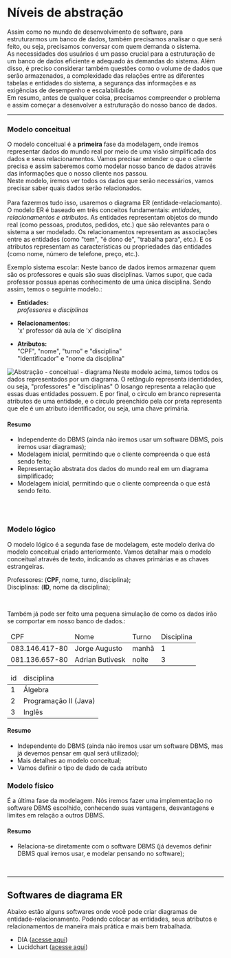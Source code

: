 # Níveis de abstração
Assim como no mundo de desenvolvimento de software, para estruturarmos um banco de dados, também precisamos analisar o que será feito, ou seja, precisamos conversar com quem demanda o sistema. </br> As necessidades dos usuários é um passo crucial para a estruturação de um banco de dados eficiente e adequado às demandas do sistema. Além disso, é preciso considerar também questões como o volume de dados que serão armazenados, a complexidade das relações entre as diferentes tabelas e entidades do sistema, a segurança das informações e as exigências de desempenho e escalabilidade. </br> Em resumo, antes de qualquer coisa, precisamos compreender o problema e assim começar a desenvolver a estruturação do nosso banco de dados. </br>

_________________________________________________________________


### __Modelo conceitual__ </br>
O modelo conceitual é a __primeira__ fase da modelagem, onde iremos representar dados do mundo real por meio de uma visão simplificada dos dados e seus relacionamentos. Vamos precisar entender o que o cliente precisa e assim saberemos como modelar nosso banco de dados através das informações que o nosso cliente nos passou. </br>
Neste modelo, iremos ver todos os dados que serão necessários, vamos precisar saber quais dados serão relacionados. </br> </br>
Para fazermos tudo isso, usaremos o diagrama ER (entidade-relaciomanto).</br>
O modelo ER é baseado em três conceitos fundamentais: _entidades, relacionamentos e atributos_.  As entidades representam objetos do mundo real (como pessoas, produtos, pedidos, etc.) que são relevantes para o sistema a ser modelado. Os relacionamentos representam as associações entre as entidades (como "tem", "é dono de", "trabalha para", etc.). E os atributos representam as características ou propriedades das entidades (como nome, número de telefone, preço, etc.).

Exemplo sistema escolar:
Neste banco de dados iremos armazenar quem são os professores e quais são suas disciplinas.
Vamos supor, que cada professor possua apenas conhecimento de uma única disciplina.
Sendo assim, temos o seguinte modelo.:

* __Entidades:__ </br>
_professores_ e _disciplinas_ 

* __Relacionamentos:__ </br>
'x' professor dá aula de 'x' disciplina

* __Atributos:__ </br>
"CPF", "nome", "turno" e "disciplina" </br>
"Identificador" e "nome da disciplina"

![Abstração - conceitual - diagrama](https://user-images.githubusercontent.com/98475125/231009300-0fb7e110-f28e-449a-9cf2-d36fdf25e9f2.png)
Neste modelo acima, temos todos os dados representados por um diagrama. 
O retângulo representa identidades, ou seja, "professores" e "disciplinas"
O losango representa a relação que essas duas entidades possuem. 
E por final, o círculo em branco representa atributos de uma entidade, e o círculo preenchido pela cor preta representa que ele é um atributo identificador, ou seja, uma chave primária. 



#### Resumo
* Independente do DBMS (ainda não iremos usar um software DBMS, pois iremos usar diagramas);
* Modelagem inicial, permitindo que o cliente compreenda o que está sendo feito;
* Representação abstrata dos dados do mundo real em um diagrama simplificado;
* Modelagem inicial, permitindo que o cliente compreenda o que está sendo feito.

</br>
</br>

### __Modelo lógico__
O modelo lógico é a segunda fase de modelagem, este modelo deriva do modelo conceitual criado anteriormente. Vamos detalhar mais o modelo conceitual através de texto, indicando as chaves primárias e as chaves estrangeiras.

Professores: (__CPF__, nome, turno, disciplina); </br>
Disciplinas: (__ID__, nome da disciplina);

</br>

Também já pode ser feito uma pequena simulação de como os dados irão se comportar em nosso banco de dados.:
<table>
    <thead> 
        <tr>
            <td>CPF</td>
            <td>Nome</td>
            <td>Turno</td>
            <td>Disciplina</td>
        </tr>
    </thead>
    <tbody>
        <tr>
            <td> 083.146.417-80 </td>    
            <td> Jorge Augusto </td>    
            <td> manhã </td>
            <td> 1 </td>
        </tr>   
        <tr>
            <td> 081.136.657-80 </td>    
            <td> Adrian Butivesk </td>    
            <td> noite </td>
            <td> 3 </td>
        </tr>
    </tbody>    
</table>

<table>
    <thead> 
        <tr>
            <td>id</td>
            <td>disciplina</td>
        </tr>
    </thead>
    <tbody>
        <tr>
            <td> 1 </td>    
            <td> Álgebra </td>    
        </tr>
        <tr>
            <td> 2 </td>    
            <td> Programação II (Java) </td>    
        </tr>
        <tr>
            <td> 3 </td>    
            <td> Inglês </td>    
        </tr>           
    </tbody>    
</table>


#### Resumo
* Independente do DBMS (ainda não iremos usar um software DBMS, mas já devemos pensar em qual será utilizado);
* Mais detalhes ao modelo conceitual;
* Vamos definir o tipo de dado de cada atributo



### __Modelo físico__
É a última fase da modelagem.
Nós iremos fazer uma implementação no software DBMS escolhido, conhecendo suas vantagens, desvantagens e limites em relação a outros DBMS.

#### Resumo
* Relaciona-se diretamente com o software DBMS (já devemos definir DBMS qual iremos usar, e modelar pensando no software);

</br>

_________________________________________________________________________

## Softwares de diagrama ER 
Abaixo estão alguns softwares onde você pode criar diagramas de entidade-relacionamento.
Podendo colocar as entidades, seus atributos e relacionamentos de maneira mais prática e mais bem trabalhada. 

* DIA (<a href="http://dia-installer.de/">acesse aqui</a>)
* Lucidchart (<a href="https://www.lucidchart.com/">acesse aqui</a>)


